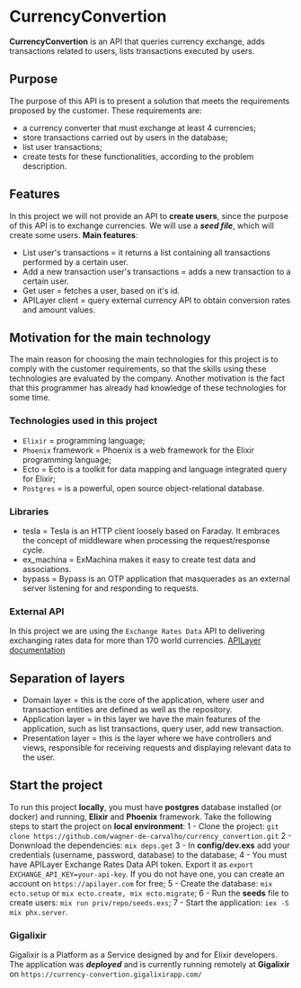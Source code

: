# CurrencyConvertion
 **CurrencyConvertion** is an API that queries currency exchange, adds transactions related to users, lists transactions executed by users.

## Purpose
The purpose of this API is to present a solution that meets the requirements proposed by the customer. These requirements are: 
- a currency converter that must exchange at least 4 currencies;
- store transactions carried out by users in the database;
- list user transactions;
- create tests for these functionalities, according to the problem description.

## Features
In this project we will not provide an API to **create users**, since the purpose of this API is to exchange currencies. We will use a ***seed file***, which will create some users.
**Main features**:
- List user's transactions = it returns a list containing all transactions performed by a certain user.
- Add a new transaction user's transactions = adds a new transaction to a certain user.
- Get user = fetches a user, based on it's id.
- APILayer client = query external currency API to obtain conversion rates and amount values.

## Motivation for the main technology
The main reason for choosing the main technologies for this project is to comply with the customer requirements, so that the skills using these technologies are evaluated by the company.
Another motivation is the fact that this programmer has already had knowledge of these technologies for some time.

### Technologies used in this project
- `Elixir` = programming language;
- `Phoenix` framework = Phoenix is a web framework for the Elixir programming language;
- Ecto = Ecto is a toolkit for data mapping and language integrated query for Elixir;
- `Postgres` = is a powerful, open source object-relational database.

### Libraries
- tesla = Tesla is an HTTP client loosely based on Faraday. It embraces the concept of middleware when processing the request/response cycle.
- ex_machina = ExMachina makes it easy to create test data and associations.
- bypass = Bypass is an OTP application that masquerades as an external server listening for and responding to requests.

### External API
In this project we are using the `Exchange Rates Data` API to delivering exchanging rates data for more than 170 world currencies.
[APILayer documentation](https://apilayer.com/marketplace/exchangerates_data-api#endpoints)

## Separation of layers
- Domain layer = this is the core of the application, where user and transaction entities are defined as well as the repository.
- Application layer = in this layer we have the main features of the application, such as list transactions, query user, add new transaction.
- Presentation layer = this is the layer where we have controllers and views, responsible for receiving requests and displaying relevant data to the user.

## Start the project
To run this project **locally**, you must have **postgres** database installed (or docker) and running, **Elixir** and **Phoenix** framework.
Take the following steps to start the project on **local environment**:
1 - Clone the project: `git clone https://github.com/wagner-de-carvalho/currency_convertion.git`
2 - Donwnload the dependencies: `mix deps.get`
3 - In **config/dev.exs** add your credentials (username, password, database) to the database;
4 - You must have APILayer Exchange Rates Data API token. Export it as `export EXCHANGE_API_KEY=your-api-key`. If you do not have one, you can create an account on `https://apilayer.com` for free;
5 - Create the database: `mix ecto.setup` or `mix ecto.create, mix ecto.migrate`;
6 - Run the **seeds** file to create users: `mix run priv/repo/seeds.exs`;
7 - Start the application: `iex -S mix phx.server`.

### Gigalixir
Gigalixir is a Platform as a Service designed by and for Elixir developers.
The application was ***deployed*** and is currently running remotely at **Gigalixir** on `https://currency-convertion.gigalixirapp.com/`